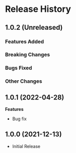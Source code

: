# Release History

## 1.0.2 (Unreleased)

### Features Added

### Breaking Changes

### Bugs Fixed

### Other Changes

## 1.0.1 (2022-04-28)

**Features**

  - Bug fix

## 1.0.0 (2021-12-13)

- Initial Release
